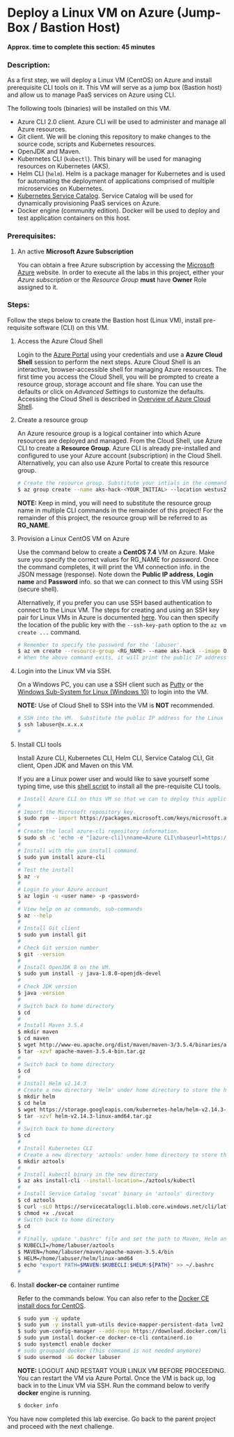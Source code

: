 #  Deploy a Linux VM on Azure (Jump-Box / Bastion Host)
**Approx. time to complete this section: 45 minutes**

### Description:
As a first step, we will deploy a Linux VM (CentOS) on Azure and install prerequisite CLI tools on it.  This VM will serve as a jump box (Bastion host) and allow us to manage PaaS services on Azure using CLI.

The following tools (binaries) will be installed on this VM.
- Azure CLI 2.0 client.  Azure CLI will be used to administer and manage all Azure resources.
- Git client.  We will be cloning this repository to make changes to the source code, scripts and Kubernetes resources.
- OpenJDK and Maven.
- Kubernetes CLI (`kubectl`).  This binary will be used for managing resources on Kubernetes (AKS).
- Helm CLI (`helm`).  Helm is a package manager for Kubernetes and is used for automating the deployment of applications comprised of multiple microservices on Kubernetes.
- [Kubernetes Service Catalog](https://kubernetes.io/docs/concepts/extend-kubernetes/service-catalog/). Service Catalog will be used for dynamically provisioning PaaS services on Azure.
- Docker engine (community edition).  Docker will be used to deploy and test application containers on this host.

### Prerequisites:
1. An active **Microsoft Azure Subscription**

   You can obtain a free Azure subscription by accessing the [Microsoft Azure](https://azure.microsoft.com/en-us/?v=18.12) website.  In order to execute all the labs in this project, either your *Azure subscription* or the *Resource Group* **must** have **Owner** Role assigned to it.

### Steps:
Follow the steps below to create the Bastion host (Linux VM), install pre-requisite software (CLI) on this VM.

1. Access the Azure Cloud Shell

   Login to the [Azure Portal](https://portal.azure.com) using your credentials and use a **Azure Cloud Shell** session to perform the next steps.  Azure Cloud Shell is an interactive, browser-accessible shell for managing Azure resources.  The first time you access the Cloud Shell, you will be prompted to create a resource group, storage account and file share.  You can use the defaults or click on *Advanced Settings* to customize the defaults.  Accessing the Cloud Shell is described in [Overview of Azure Cloud Shell](https://docs.microsoft.com/en-us/azure/cloud-shell/overview). 

2. Create a resource group

   An Azure resource group is a logical container into which Azure resources are deployed and managed.  From the Cloud Shell, use Azure CLI to create a **Resource Group**.  Azure CLI is already pre-installed and configured to use your Azure account (subscription) in the Cloud Shell.  Alternatively, you can also use Azure Portal to create this resource group.  

   ```bash
   # Create the resource group. Substitute your intials in the command below eg., aks-hack-GR
   $ az group create --name aks-hack-<YOUR_INITIAL> --location westus2
   ```

   **NOTE:** Keep in mind, you will need to substitute the resource group name in multiple CLI commands in the remainder of this project!  For the remainder of this project, the resource group will be referred to as **RG_NAME**.

3. Provision a Linux CentOS VM on Azure

   Use the command below to create a **CentOS 7.4** VM on Azure.  Make sure you specify the correct values for RG_NAME for *password*.  Once the command completes, it will print the VM connection info. in the JSON message (response).  Note down the **Public IP address**, **Login name** and **Password** info. so that we can connect to this VM using SSH (secure shell).

   Alternatively, if you prefer you can use SSH based authentication to connect to the Linux VM.  The steps for creating and using an SSH key pair for Linux VMs in Azure is documented [here](https://docs.microsoft.com/en-us/azure/virtual-machines/linux/mac-create-ssh-keys).  You can then specify the location of the public key with the `--ssh-key-path` option to the `az vm create ...` command.

   ```bash
   # Remember to specify the password for the 'labuser'.
   $ az vm create --resource-group <RG_NAME> --name aks-hack --image OpenLogic:CentOS:7.5:latest --size Standard_B1ms --generate-ssh-keys --admin-username labuser --admin-password <password> --authentication-type password
   # When the above command exits, it will print the public IP address, login name (labuser) and password.  Make a note of these values.
   ```

4. Login into the Linux VM via SSH.

   On a Windows PC, you can use a SSH client such as [Putty](https://putty.org/) or the [Windows Sub-System for Linux (Windows 10)](https://docs.microsoft.com/en-us/windows/wsl/install-win10) to login into the VM.

   **NOTE:** Use of Cloud Shell to SSH into the VM is **NOT** recommended.

   ```bash
   # SSH into the VM.  Substitute the public IP address for the Linux VM in the command below.
   $ ssh labuser@x.x.x.x
   #
   ```

5. Install CLI tools

   Install Azure CLI, Kubernetes CLI, Helm CLI, Service Catalog CLI, Git client, Open JDK and Maven on this VM.

   If you are a Linux power user and would like to save yourself some typing time, use this [shell script](./shell-scripts/setup-bastion.sh) to install all the pre-requisite CLI tools.

   ```bash
   # Install Azure CLI on this VM so that we can to deploy this application to the AKS cluster later in step [D].
   #
   # Import the Microsoft repository key.
   $ sudo rpm --import https://packages.microsoft.com/keys/microsoft.asc
   #
   # Create the local azure-cli repository information.
   $ sudo sh -c 'echo -e "[azure-cli]\nname=Azure CLI\nbaseurl=https://packages.microsoft.com/yumrepos/azure-cli\nenabled=1\ngpgcheck=1\ngpgkey=https://packages.microsoft.com/keys/microsoft.asc" > /etc/yum.repos.d/azure-cli.repo'
   #
   # Install with the yum install command.
   $ sudo yum install azure-cli
   #
   # Test the install
   $ az -v
   #
   # Login to your Azure account
   $ az login -u <user name> -p <password>
   #
   # View help on az commands, sub-commands
   $ az --help
   #
   # Install Git client
   $ sudo yum install git
   #
   # Check Git version number
   $ git --version
   #
   # Install OpenJDK 8 on the VM.
   $ sudo yum install -y java-1.8.0-openjdk-devel
   #
   # Check JDK version
   $ java -version
   #
   # Switch back to home directory
   $ cd
   #
   # Install Maven 3.5.4
   $ mkdir maven
   $ cd maven
   $ wget http://www-eu.apache.org/dist/maven/maven-3/3.5.4/binaries/apache-maven-3.5.4-bin.tar.gz
   $ tar -xzvf apache-maven-3.5.4-bin.tar.gz
   #
   # Switch back to home directory
   $ cd
   #
   # Install Helm v2.14.3
   # Create a new directory 'Helm' under home directory to store the helm binary
   $ mkdir helm
   $ cd helm
   $ wget https://storage.googleapis.com/kubernetes-helm/helm-v2.14.3-linux-amd64.tar.gz
   $ tar -xzvf helm-v2.14.3-linux-amd64.tar.gz
   #
   # Switch back to home directory
   $ cd
   #
   # Install Kubernetes CLI
   # Create a new directory 'aztools' under home directory to store the kubectl binary
   $ mkdir aztools
   #
   # Install kubectl binary in the new directory
   $ az aks install-cli --install-location=./aztools/kubectl
   #
   # Install Service Catalog 'svcat' binary in 'aztools' directory
   $ cd aztools
   $ curl -sLO https://servicecatalogcli.blob.core.windows.net/cli/latest/$(uname -s)/$(uname -m)/svcat
   $ chmod +x ./svcat
   # Switch back to home directory
   $ cd
   #
   # Finally, update '.bashrc' file and set the path to Maven, Helm and Kubectl binaries
   $ KUBECLI=/home/labuser/aztools
   $ MAVEN=/home/labuser/maven/apache-maven-3.5.4/bin
   $ HELM=/home/labuser/helm/linux-amd64
   $ echo "export PATH=$MAVEN:$KUBECLI:$HELM:${PATH}" >> ~/.bashrc
   #
   ```

6. Install **docker-ce** container runtime

   Refer to the commands below.  You can also refer to the [Docker CE install docs for CentOS](https://docs.docker.com/install/linux/docker-ce/centos/).

   ```bash
   $ sudo yum -y update
   $ sudo yum -y install yum-utils device-mapper-persistent-data lvm2
   $ sudo yum-config-manager --add-repo https://download.docker.com/linux/centos/docker-ce.repo
   $ sudo yum install docker-ce docker-ce-cli containerd.io
   $ sudo systemctl enable docker
   # sudo groupadd docker (This command is not needed anymore)
   $ sudo usermod -aG docker labuser
   ```

   **NOTE:** LOGOUT AND RESTART YOUR LINUX VM BEFORE PROCEEDING.  You can restart the VM via Azure Portal.  Once the VM is back up, log back in to the Linux VM via SSH.  Run the command below to verify **docker** engine is running.

   ```bash
   $ docker info
   ```

You have now completed this lab exercise.  Go back to the parent project and proceed with the next challenge. 
